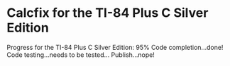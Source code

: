 # Calcfix for the TI-84 Plus C Silver Edition

Progress for the TI-84 Plus C Silver Edition: 95%
Code completion...done!
Code testing...needs to be tested...
Publish...nope!
